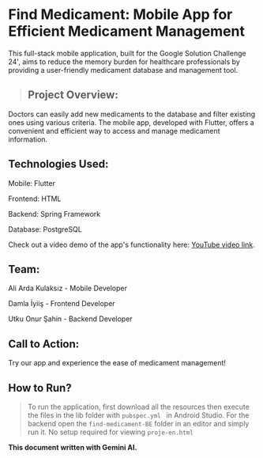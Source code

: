 # Find Medicament: Mobile App for Efficient Medicament Management

This full-stack mobile application, built for the Google Solution Challenge 24', aims to reduce the memory burden for healthcare professionals by providing a user-friendly medicament database and management tool.

>## Project Overview:

Doctors can easily add new medicaments to the database and filter existing ones using various criteria. The mobile app, developed with Flutter, offers a convenient and efficient way to access and manage medicament information.

## Technologies Used:

Mobile: Flutter

Frontend: HTML

Backend: Spring Framework

Database: PostgreSQL

Check out a video demo of the app's functionality here: [YouTube video link](https://youtu.be/J-bzbw6XzVk?feature=shared). 

## Team:

Ali Arda Kulaksız - Mobile Developer

Damla İyiiş - Frontend Developer

Utku Onur Şahin - Backend Developer

## Call to Action:

Try our app and experience the ease of medicament management!

## How to Run?

>To run the application, first download all the resources then execute the files in the lib folder with `pubspec.yml ` in Android Studio.
For the backend open the `find-medicament-BE` folder in an editor and simply run it.
No setup required for viewing `proje-en.html`

**This document written with Gemini AI.**
